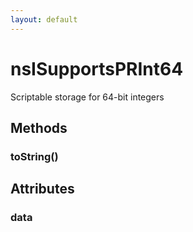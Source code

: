 ```yaml
---
layout: default
---
```


# nsISupportsPRInt64 #
  
Scriptable storage for 64-bit integers  
  

## Methods ##

### toString() ###

## Attributes ##

### data ###
